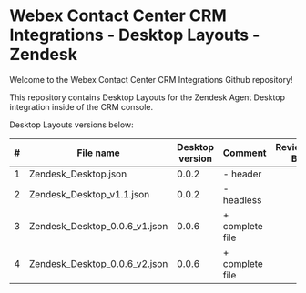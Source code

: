 # Webex Contact Center CRM Integrations - Desktop Layouts - Zendesk

Welcome to the Webex Contact Center CRM Integrations Github repository!

This repository contains Desktop Layouts for the Zendesk Agent Desktop integration inside of the CRM console.

Desktop Layouts versions below:

| #   | File name                     | Desktop version | Comment         | Reviewed By |
| --- | ----------------------------- | --------------- | --------------- | ----------- |
| 1   | Zendesk_Desktop.json          | 0.0.2           | - header        |             |
| 2   | Zendesk_Desktop_v1.1.json     | 0.0.2           | - headless      |             |
| 3   | Zendesk_Desktop_0.0.6_v1.json | 0.0.6           | + complete file |             |
| 4   | Zendesk_Desktop_0.0.6_v2.json | 0.0.6           | + complete file |             |
